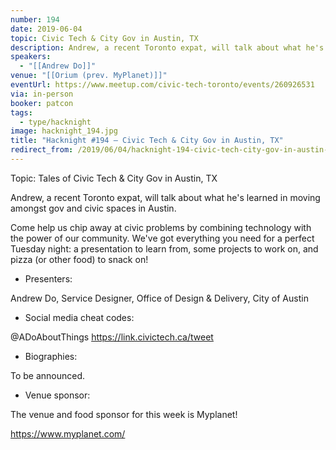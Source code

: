 ```yaml
---
number: 194
date: 2019-06-04
topic: Civic Tech & City Gov in Austin, TX
description: Andrew, a recent Toronto expat, will talk about what he's learned in moving amongst gov and civic spaces in Austin.
speakers:
  - "[[Andrew Do]]"
venue: "[[Orium (prev. MyPlanet)]]"
eventUrl: https://www.meetup.com/civic-tech-toronto/events/260926531
via: in-person
booker: patcon
tags:
  - type/hacknight
image: hacknight_194.jpg
title: "Hacknight #194 – Civic Tech & City Gov in Austin, TX"
redirect_from: /2019/06/04/hacknight-194-civic-tech-city-gov-in-austin-tx-with-andrew-do/
---
```

Topic: Tales of Civic Tech & City Gov in Austin, TX

Andrew, a recent Toronto expat, will talk about what he's learned in moving amongst gov and civic spaces in Austin.

Come help us chip away at civic problems by combining technology with the power of our community. We've got everything you need for a perfect Tuesday night: a presentation to learn from, some projects to work on, and pizza (or other food) to snack on!

+ Presenters:

Andrew Do, Service Designer, Office of Design & Delivery, City of Austin

+ Social media cheat codes:

@ADoAboutThings
https://link.civictech.ca/tweet

+ Biographies:

To be announced.

+ Venue sponsor:

The venue and food sponsor for this week is Myplanet!

https://www.myplanet.com/
